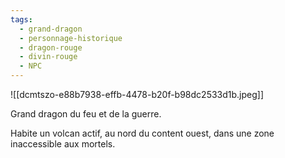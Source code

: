 ```yaml
---
tags:
  - grand-dragon
  - personnage-historique
  - dragon-rouge
  - divin-rouge
  - NPC
---
```




![[dcmtszo-e88b7938-effb-4478-b20f-b98dc2533d1b.jpeg]]

Grand dragon du feu et de la guerre.

Habite un volcan actif, au nord du content ouest, dans une zone inaccessible aux mortels.